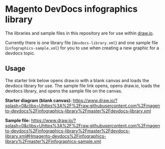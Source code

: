 # Magento DevDocs infographics library

The libraries and sample files in this repository are for use within [draw.io](https://www.draw.io/). 

Currently there is one library file (`devdocs-library.xml`) and one sample file (`infographics-sample.xml`) for you to use when creating a new graphic for a devdocs topic.

## Usage

The starter link below opens draw.io with a blank canvas and loads the devdocs library for use. The sample file link opens, opens draw.io, loads the devdocs library, and opens the sample file on the canvas.

**Starter diagram (blank canvas):**
https://www.draw.io/?splash=0&clibs=Uhttps%3A%2F%2Fraw.githubusercontent.com%2Fmagento-devdocs%2Finfographics-library%2Fmaster%2Fdevdocs-library.xml

**Sample file:** 
https://www.draw.io/?splash=0&clibs=Uhttps%3A%2F%2Fraw.githubusercontent.com%2Fmagento-devdocs%2Finfographics-library%2Fmaster%2Fdevdocs-library.xml#Hmagento-devdocs%2Finfographics-library%2Fmaster%2Finfographics-sample.xml 
